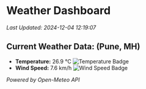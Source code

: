 
# Weather Dashboard

_Last Updated: 2024-12-04 12:19:07_

## Current Weather Data: (Pune, MH)
- **Temperature:** 26.9 °C ![Temperature Badge](https://img.shields.io/badge/Temperature-Medium%20Temp-green)
- **Wind Speed:** 7.6 km/h ![Wind Speed Badge](https://img.shields.io/badge/Wind%20Speed-Low%20Wind-blue)

*Powered by Open-Meteo API*
